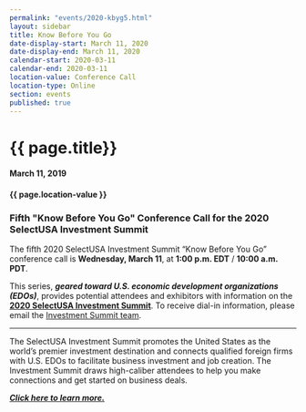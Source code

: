```yaml
---
permalink: "events/2020-kbyg5.html"
layout: sidebar
title: Know Before You Go
date-display-start: March 11, 2020
date-display-end: March 11, 2020
calendar-start: 2020-03-11
calendar-end: 2020-03-11
location-value: Conference Call
location-type: Online
section: events
published: true
---
```


# {{ page.title}}

#### March 11, 2019

#### {{ page.location-value }}

### Fifth "Know Before You Go" Conference Call for the 2020 SelectUSA Investment Summit

The fifth 2020 SelectUSA Investment Summit “Know Before You Go” conference call is **Wednesday, March 11**, at **1:00 p.m. EDT** / **10:00 a.m. PDT**.

This series, **_geared toward U.S. economic development organizations (EDOs)_**, provides potential attendees and exhibitors with information on the **[2020 SelectUSA Investment Summit](http://www.selectusasummit.us/?utm_source=website&utm_campaign=2020summit&utm_medium=selectusagov)**. To receive dial-in information, please email the [Investment Summit team](mailto:selectusa@experient-inc.com?Subject=March%2019%20call).

---

The SelectUSA Investment Summit promotes the United States as the world’s premier investment destination and connects qualified foreign firms with U.S. EDOs to facilitate business investment and job creation. The Investment Summit draws high-caliber attendees to help you make connections and get started on business deals. 

**_[Click here to learn more.](http://www.selectusasummit.us/?utm_source=website&utm_campaign=2020summit&utm_medium=selectusagov)_**
